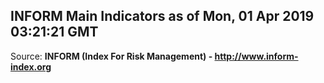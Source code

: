 ## INFORM Main Indicators as of Mon, 01 Apr 2019 03:21:21 GMT

Source: **INFORM (Index For Risk Management) - http://www.inform-index.org**